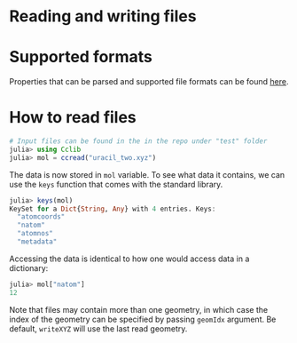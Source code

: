 # Reading and writing files

# Supported formats
Properties that can be parsed and supported file formats can be found [here](https://cclib.github.io/data.html#details-of-current-implementation").

# How to read files
```Julia
# Input files can be found in the in the repo under "test" folder
julia> using Cclib
julia> mol = ccread("uracil_two.xyz")
```
The data is now stored in ```mol``` variable. To see what data it contains, we can use the ```keys``` function that comes with the standard library.
```Julia
julia> keys(mol)
KeySet for a Dict{String, Any} with 4 entries. Keys:
  "atomcoords"
  "natom"
  "atomnos"
  "metadata"
```
Accessing the data is identical to how one would access data in a dictionary:
```Julia
julia> mol["natom"]
12
```
Note that files may contain more than one geometry, in which case the index of the geometry can be specified by passing `geomIdx` argument. Be default, `writeXYZ` will use the last read geometry.